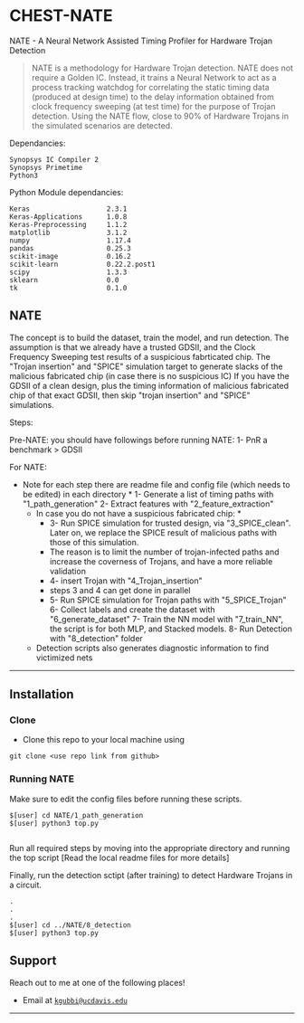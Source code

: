 # CHEST-NATE
NATE - A Neural Network Assisted Timing Profiler for Hardware Trojan Detection

> NATE is a methodology for Hardware Trojan detection. NATE does not require a Golden IC. Instead, it trains a Neural Network to act as a process tracking watchdog for correlating the static timing data (produced at design time) to the delay information obtained from clock frequency sweeping (at test time) for the purpose of Trojan detection. Using the NATE flow, close to 90% of Hardware Trojans in the simulated scenarios are detected.

Dependancies:
```
Synopsys IC Compiler 2
Synopsys Primetime 
Python3 
```

Python Module dependancies:
```
Keras                   2.3.1
Keras-Applications      1.0.8
Keras-Preprocessing     1.1.2
matplotlib              3.1.2
numpy                   1.17.4
pandas                  0.25.3
scikit-image            0.16.2
scikit-learn            0.22.2.post1
scipy                   1.3.3
sklearn                 0.0
tk                      0.1.0
```
<!-- 
## Table of Contents (Optional)

> If your `README` has a lot of info, section headers might be nice.

- [Installation](#installation)
- [Support](#support)
 -->

## NATE

The concept is to build the dataset, train the model, and run detection.
The assumption is that we already have a trusted GDSII, and the Clock Frequency Sweeping test results of a suspicious fabrticated chip.
The "Trojan insertion" and "SPICE" simulation target to generate slacks of the malicious fabricated chip (in case there is no suspicious IC)
If you have the GDSII of a clean design, plus the timing information of malicious fabricated chip of that exact GDSII, then skip "trojan insertion" and "SPICE" simulations.

Steps:

Pre-NATE:
	you should have followings before running NATE:
	1- PnR a benchmark > GDSII

For NATE:
* Note for each step there are readme file and config file (which needs to be edited) in each directory *
	1- Generate a list of timing paths with "1_path_generation"
	2- Extract features with "2_feature_extraction"
	* In case you do not have a suspicious fabricated chip: *
		* 3- Run SPICE simulation for trusted design, via "3_SPICE_clean". Later on, we replace the SPICE result of malicious paths with those of this simulation.
		*	The reason is to limit the number of trojan-infected paths and increase the coverness of Trojans, and have a more reliable validation
		* 4- insert Trojan with "4_Trojan_insertion"
		* steps 3 and 4 can get done in parallel
		* 5- Run SPICE simulation for Trojan paths with "5_SPICE_Trojan"
	6- Collect labels and create the dataset with "6_generate_dataset"
	7- Train the NN model with "7_train_NN", the script is for both MLP, and Stacked models.
	8- Run Detection with "8_detection" folder
	* Detection scripts also generates diagnostic information to find victimized nets


---

## Installation

### Clone

- Clone this repo to your local machine using 
```
git clone <use repo link from github>
```

### Running NATE

Make sure to edit the config files before running these scripts.

```
$[user] cd NATE/1_path_generation
$[user] python3 top.py 
 
```
Run all required steps by moving into the appropriate directory and running the top script [Read the local readme files for more details]

Finally, run the detection sctipt (after training) to detect Hardware Trojans in a circuit.
```
.
.
.
$[user] cd ../NATE/8_detection
$[user] python3 top.py 

```

## Support

Reach out to me at one of the following places!

- Email at <a href="kgubbi@ucdavis.edu" target="_blank">`kgubbi@ucdavis.edu`</a>

---
